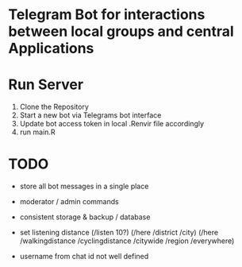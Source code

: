 
# Telegram Bot for interactions between local groups and central Applications

# Run Server

1. Clone the Repository
2. Start a new bot via Telegrams bot interface
3. Update bot access token in local .Renvir file accordingly
4. run main.R



# TODO

- store all bot messages in a single place
- moderator / admin commands
- consistent storage & backup / database
- set listening distance (/listen 10?) (/here /district /city) (/here /walkingdistance /cyclingdistance /citywide /region /everywhere)

- username from chat id not well defined